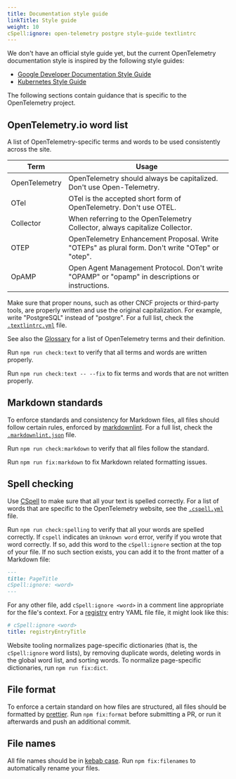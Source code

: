 ```yaml
---
title: Documentation style guide
linkTitle: Style guide
weight: 10
cSpell:ignore: open-telemetry postgre style-guide textlintrc
---
```


We don't have an official style guide yet, but the current OpenTelemetry
documentation style is inspired by the following style guides:

- [Google Developer Documentation Style Guide](https://developers.google.com/style)
- [Kubernetes Style Guide](https://kubernetes.io/docs/contribute/style/style-guide/)

The following sections contain guidance that is specific to the OpenTelemetry
project.

## OpenTelemetry.io word list

A list of OpenTelemetry-specific terms and words to be used consistently across
the site.

<!-- prettier-ignore-start -->
| Term | Usage |
| --- | --- |
| OpenTelemetry | OpenTelemetry should always be capitalized. Don't use Open-Telemetry. |
| OTel | OTel is the accepted short form of OpenTelemetry. Don't use OTEL. |
| Collector | When referring to the OpenTelemetry Collector, always capitalize Collector. |
| OTEP | OpenTelemetry Enhancement Proposal. Write "OTEPs" as plural form. Don't write "OTep" or "otep". |
| OpAMP | Open Agent Management Protocol. Don't write "OPAMP" or "opamp" in descriptions or instructions. |
<!-- prettier-ignore-end -->

Make sure that proper nouns, such as other CNCF projects or third-party tools,
are properly written and use the original capitalization. For example, write
"PostgreSQL" instead of "postgre". For a full list, check the
[`.textlintrc.yml`](https://github.com/open-telemetry/opentelemetry.io/blob/main/.textlintrc.yml)
file.

See also the [Glossary](/docs/concepts/glossary/) for a list of OpenTelemetry
terms and their definition.

Run `npm run check:text` to verify that all terms and words are written
properly.

Run `npm run check:text -- --fix` to fix terms and words that are not written properly.

## Markdown standards

To enforce standards and consistency for Markdown files, all files should follow
certain rules, enforced by
[markdownlint](https://github.com/DavidAnson/markdownlint). For a full list,
check the
[`.markdownlint.json`](https://github.com/open-telemetry/opentelemetry.io/blob/main/.markdownlint.json)
file.

Run `npm run check:markdown` to verify that all files follow the standard.

Run `npm run fix:markdown` to fix Markdown related formatting issues.

## Spell checking

Use [CSpell](https://github.com/streetsidesoftware/cspell) to make sure that all
your text is spelled correctly. For a list of words that are specific to the
OpenTelemetry website, see the
[`.cspell.yml`](https://github.com/open-telemetry/opentelemetry.io/blob/main/.cspell.yml)
file.

Run `npm run check:spelling` to verify that all your words are spelled
correctly. If `cspell` indicates an `Unknown word` error, verify if you wrote
that word correctly. If so, add this word to the `cSpell:ignore` section at the
top of your file. If no such section exists, you can add it to the front matter
of a Markdown file:

```markdown
---
title: PageTitle
cSpell:ignore: <word>
---
```
For any other file, add `cSpell:ignore <word>` in a comment line appropriate for the file's context. For a [registry](/ecosystem/registry/) entry YAML file file, it might look like this:

```yaml
# cSpell:ignore <word>
title: registryEntryTitle
```

Website tooling normalizes page-specific dictionaries (that is, the `cSpell:ignore` word lists), by removing duplicate words, deleting words in the global word list, and sorting words. To normalize page-specific dictionaries, run `npm run fix:dict`.

## File format

To enforce a certain standard on how files are structured, all files should be
formatted by [prettier](https://prettier.io). Run `npm fix:format` before
submitting a PR, or run it afterwards and push an additional commit.

## File names

All file names should be in
[kebab case](https://en.wikipedia.org/wiki/Letter_case#Kebab_case). Run
`npm fix:filenames` to automatically rename your files.
